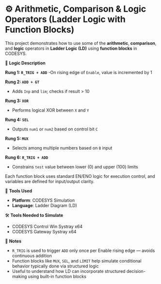  # ⚙️ Arithmetic, Comparison & Logic Operators (Ladder Logic with Function Blocks)
This project demonstrates how to use some of the **arithmetic**, **comparison**, and **logic** operators in **Ladder Logic (LD)** using **function blocks** in CODESYS.

🧩 **Logic Description** 

**Rung 1: `R_TRIG + ADD`**
-On rising edge of `Enable`, value is incremented by 1   

**Rung 2: `ADD + GT`**
- Adds `Inp` and `lim`; checks if result > 10  

**Rung 3: `XOR`**
- Performs logical XOR between `X` and `Y`  

**Rung 4: `SEL`**
- Outputs `num1` or `num2` based on control bit `C`  

**Rung 5: `MUX`**
- Selects among multiple numbers based on `B` input 

**Rung 6: `R_TRIG + ADD`**
-  Constrains `test` value between lower (0) and upper (100) limits 

Each function block uses standard EN/ENO logic for execution control, and variables are defined for input/output clarity.


🔧 **Tools Used**
- **Platform**: CODESYS Simulation
- **Language**: Ladder Diagram (LD)

🛠️ **Tools Needed to Simulate**
- CODESYS Control Win Systray x64
- CODESYS Gateway Systray x64

📌 **Notes**
- `R_TRIG` is used to trigger `ADD` only once per Enable rising edge — avoids continuous addition
- Function blocks like `MUX`, `SEL`, and `LIMIT` help simulate conditional behavior typically done via structured logic
- Useful to understand how LD can incorporate structured decision-making using built-in function blocks
